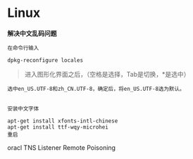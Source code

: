 # Linux

**解决中文乱码问题**
```
在命令行输入

dpkg-reconfigure locales
```
> 进入图形化界面之后，（空格是选择，Tab是切换，*是选中）
```
选中en_US.UTF-8和zh_CN.UTF-8，确定后，将en_US.UTF-8选为默认。


安装中文字体

apt-get install xfonts-intl-chinese 
apt-get install ttf-wqy-microhei
重启
```


oracl TNS Listener Remote Poisoning

